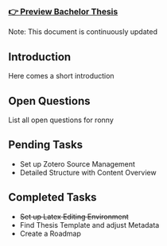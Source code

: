 ### [👉 Preview Bachelor Thesis](thesis.pdf)
Note: This document is continuously updated

## Introduction
Here comes a short introduction

## Open Questions
List all open questions for ronny


## Pending Tasks
- Set up Zotero Source Management
- Detailed Structure with Content Overview

## Completed Tasks
- ~~Set up Latex Editing Environment~~
- Find Thesis Template and adjust Metadata
- Create a Roadmap
